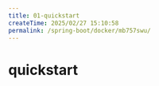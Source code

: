 ```yaml
---
title: 01-quickstart
createTime: 2025/02/27 15:10:58
permalink: /spring-boot/docker/mb757swu/
---
```


# quickstart
